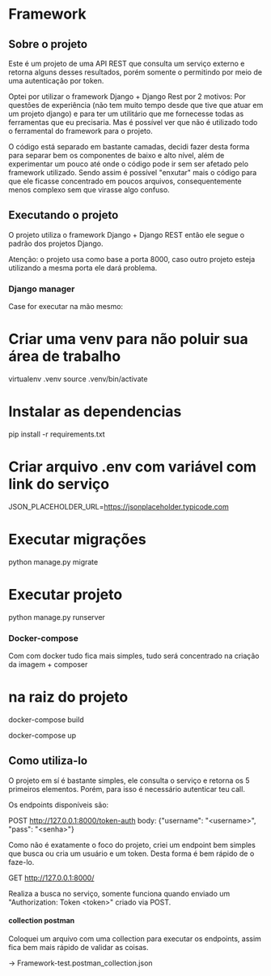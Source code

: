 # Framework

## Sobre o projeto

Este é um projeto de uma API REST que consulta um serviço externo e retorna
alguns desses resultados, porém somente o permitindo por meio de uma autenticação
por token.

Optei por utilizar o framework Django + Django Rest por 2 motivos: Por questões de 
experiência (não tem muito tempo desde que tive que atuar em um projeto django) e
para ter um utilitário que me fornecesse todas as ferramentas que eu precisaria. Mas é
possível ver que não é utilizado todo o ferramental do framework para o projeto.

O código está separado em bastante camadas, decidi fazer desta forma para separar bem
os componentes de baixo e alto nível, além de experimentar um pouco até onde o código
pode ir sem ser afetado pelo framework utilizado. Sendo assim é possível "enxutar" mais
o código para que ele ficasse concentrado em poucos arquivos, consequentemente menos 
complexo sem que virasse algo confuso.  

## Executando o projeto

O projeto utiliza o framework Django + Django REST então ele segue o padrão dos projetos
Django.

Atenção: o projeto usa como base a porta 8000, caso outro projeto esteja utilizando a 
mesma porta ele dará problema.

### Django manager

Case for executar na mão mesmo:


# Criar uma venv para não poluir sua área de trabalho
virtualenv .venv
source .venv/bin/activate 

# Instalar as dependencias
pip install -r requirements.txt

# Criar arquivo .env com variável com link do serviço
JSON_PLACEHOLDER_URL=https://jsonplaceholder.typicode.com

# Executar migrações
python manage.py migrate

# Executar projeto 
python manage.py runserver


### Docker-compose

Com com docker tudo fica mais simples, tudo será concentrado na criação da imagem +
composer


# na raiz do projeto

docker-compose build

docker-compose up


## Como utiliza-lo

O projeto em sí é bastante simples, ele consulta o serviço e retorna os 5 primeiros
elementos. Porém, para isso é necessário autenticar teu call.

Os endpoints disponíveis são:

POST http://127.0.0.1:8000/token-auth
body: {"username": "\<username>", "pass": "\<senha>"}

Como não é exatamente o foco do projeto, criei um endpoint bem simples que busca ou
cria um usuário e um token. Desta forma é bem rápido de o faze-lo.  

GET http://127.0.0.1:8000/

Realiza a busca no serviço, somente funciona quando enviado um 
"Authorization: Token \<token>" criado via POST. 

#### collection postman
Coloquei um arquivo com uma collection para executar os endpoints, assim fica bem mais
rápido de validar as coisas.

-> Framework-test.postman_collection.json